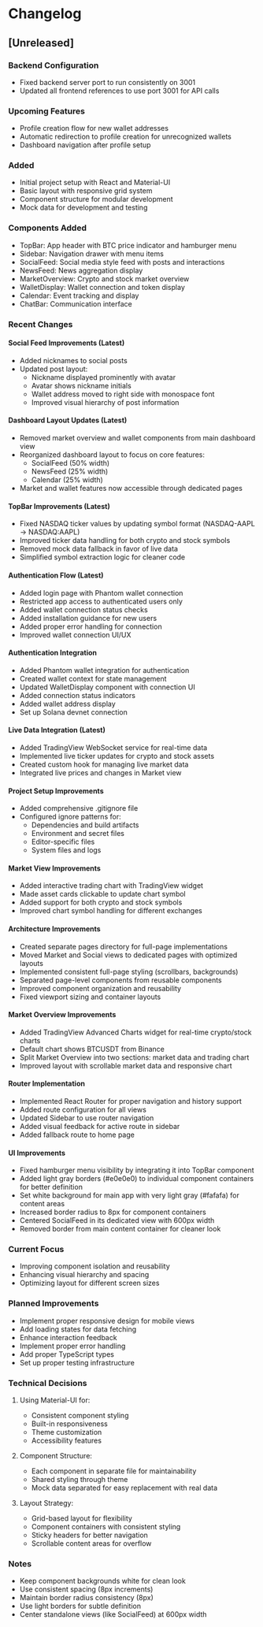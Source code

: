 # Changelog

## [Unreleased]

### Backend Configuration
- Fixed backend server port to run consistently on 3001
- Updated all frontend references to use port 3001 for API calls

### Upcoming Features
- Profile creation flow for new wallet addresses
- Automatic redirection to profile creation for unrecognized wallets
- Dashboard navigation after profile setup


### Added
- Initial project setup with React and Material-UI
- Basic layout with responsive grid system
- Component structure for modular development
- Mock data for development and testing

### Components Added
- TopBar: App header with BTC price indicator and hamburger menu
- Sidebar: Navigation drawer with menu items
- SocialFeed: Social media style feed with posts and interactions
- NewsFeed: News aggregation display
- MarketOverview: Crypto and stock market overview
- WalletDisplay: Wallet connection and token display
- Calendar: Event tracking and display
- ChatBar: Communication interface

### Recent Changes

#### Social Feed Improvements (Latest)
- Added nicknames to social posts
- Updated post layout:
  - Nickname displayed prominently with avatar
  - Avatar shows nickname initials
  - Wallet address moved to right side with monospace font
  - Improved visual hierarchy of post information

#### Dashboard Layout Updates (Latest)
- Removed market overview and wallet components from main dashboard view
- Reorganized dashboard layout to focus on core features:
  - SocialFeed (50% width)
  - NewsFeed (25% width)
  - Calendar (25% width)
- Market and wallet features now accessible through dedicated pages

#### TopBar Improvements (Latest)
- Fixed NASDAQ ticker values by updating symbol format (NASDAQ-AAPL → NASDAQ:AAPL)
- Improved ticker data handling for both crypto and stock symbols
- Removed mock data fallback in favor of live data
- Simplified symbol extraction logic for cleaner code

#### Authentication Flow (Latest)
- Added login page with Phantom wallet connection
- Restricted app access to authenticated users only
- Added wallet connection status checks
- Added installation guidance for new users
- Added proper error handling for connection
- Improved wallet connection UI/UX

#### Authentication Integration
- Added Phantom wallet integration for authentication
- Created wallet context for state management
- Updated WalletDisplay component with connection UI
- Added connection status indicators
- Added wallet address display
- Set up Solana devnet connection

#### Live Data Integration (Latest)
- Added TradingView WebSocket service for real-time data
- Implemented live ticker updates for crypto and stock assets
- Created custom hook for managing live market data
- Integrated live prices and changes in Market view

#### Project Setup Improvements
- Added comprehensive .gitignore file
- Configured ignore patterns for:
  - Dependencies and build artifacts
  - Environment and secret files
  - Editor-specific files
  - System files and logs

#### Market View Improvements
- Added interactive trading chart with TradingView widget
- Made asset cards clickable to update chart symbol
- Added support for both crypto and stock symbols
- Improved chart symbol handling for different exchanges

#### Architecture Improvements
- Created separate pages directory for full-page implementations
- Moved Market and Social views to dedicated pages with optimized layouts
- Implemented consistent full-page styling (scrollbars, backgrounds)
- Separated page-level components from reusable components
- Improved component organization and reusability
- Fixed viewport sizing and container layouts

#### Market Overview Improvements
- Added TradingView Advanced Charts widget for real-time crypto/stock charts
- Default chart shows BTCUSDT from Binance
- Split Market Overview into two sections: market data and trading chart
- Improved layout with scrollable market data and responsive chart

#### Router Implementation
- Implemented React Router for proper navigation and history support
- Added route configuration for all views
- Updated Sidebar to use router navigation
- Added visual feedback for active route in sidebar
- Added fallback route to home page

#### UI Improvements
- Fixed hamburger menu visibility by integrating it into TopBar component
- Added light gray borders (#e0e0e0) to individual component containers for better definition
- Set white background for main app with very light gray (#fafafa) for content areas
- Increased border radius to 8px for component containers
- Centered SocialFeed in its dedicated view with 600px width
- Removed border from main content container for cleaner look

### Current Focus
- Improving component isolation and reusability
- Enhancing visual hierarchy and spacing
- Optimizing layout for different screen sizes

### Planned Improvements
- Implement proper responsive design for mobile views
- Add loading states for data fetching
- Enhance interaction feedback
- Implement proper error handling
- Add proper TypeScript types
- Set up proper testing infrastructure

### Technical Decisions
1. Using Material-UI for:
   - Consistent component styling
   - Built-in responsiveness
   - Theme customization
   - Accessibility features

2. Component Structure:
   - Each component in separate file for maintainability
   - Shared styling through theme
   - Mock data separated for easy replacement with real data

3. Layout Strategy:
   - Grid-based layout for flexibility
   - Component containers with consistent styling
   - Sticky headers for better navigation
   - Scrollable content areas for overflow

### Notes
- Keep component backgrounds white for clean look
- Use consistent spacing (8px increments)
- Maintain border radius consistency (8px)
- Use light borders for subtle definition
- Center standalone views (like SocialFeed) at 600px width
